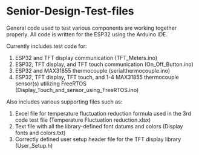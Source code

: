 # Senior-Design-Test-files
General code used to test various components are working together properly. All code is written for the ESP32 using the Arduino IDE.

Currently includes test code for:
1. ESP32 and TFT display communication  (TFT_Meters.ino)
2. ESP32, TFT display, and TFT touch communication  (On_Off_Button.ino)
3. ESP32 and MAX31855 thermocouple (serialthermocouple.ino)
4. ESP32, TFT display, TFT touch, and 1-4 MAX31855 thermocouple sensor(s) utilizing FreeRTOS  (Display_Touch_and_sensor_using_FreeRTOS.ino)

Also includes various supporting files such as:
1. Excel file for temperature fluctuation reduction formula used in the 3rd code test file  (Temperature Fluctuation reduction.xlsx)
2. Text file with all the library-defined font datums and colors (Display fonts and colors.txt)
3. Correctly defined user setup header file for the TFT display library (User_Setup.h)
